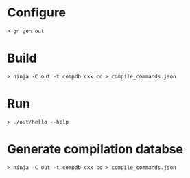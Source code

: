 # Configure

    > gn gen out

# Build

    > ninja -C out -t compdb cxx cc > compile_commands.json

# Run

    > ./out/hello --help

# Generate compilation databse

    > ninja -C out -t compdb cxx cc > compile_commands.json
